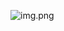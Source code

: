 ![img.png](terraform-on-aws-eks-main/terraform-on-aws-eks-main/01-Infrastructure-as-Code-IaC-Basics/img.png)